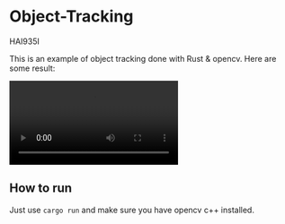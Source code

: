 # Object-Tracking
HAI935I

This is an example of object tracking done with Rust & opencv. Here are some result:

![](tracking.mp4)

## How to run

Just use `cargo run` and make sure you have opencv c++ installed.
